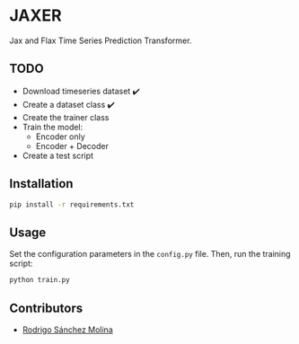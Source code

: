 # JAXER
Jax and Flax Time Series Prediction Transformer. 

## TODO
- Download timeseries dataset ✔️
- Create a dataset class ✔️
- Create the trainer class
- Train the model:
    - Encoder only
    - Encoder + Decoder
- Create a test script

## Installation
```bash
pip install -r requirements.txt
```

## Usage
Set the configuration parameters in the `config.py` file. Then, run the training script:
```bash
python train.py
```

## Contributors
- [Rodrigo Sánchez Molina](rsanchezm98@gmail.com)
